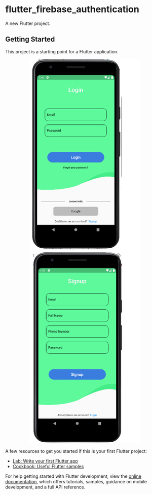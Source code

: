 # flutter_firebase_authentication

A new Flutter project.

## Getting Started

This project is a starting point for a Flutter application.
<p align="center">
  <img src="asset\images\login_screen-removebg-preview.png" width="350" title="Login screen">
  <img src="asset\images\signup_auth-removebg-preview.png" width="350" alt="Signup Screen">
</p>


A few resources to get you started if this is your first Flutter project:

- [Lab: Write your first Flutter app](https://docs.flutter.dev/get-started/codelab)
- [Cookbook: Useful Flutter samples](https://docs.flutter.dev/cookbook)

For help getting started with Flutter development, view the
[online documentation](https://docs.flutter.dev/), which offers tutorials,
samples, guidance on mobile development, and a full API reference.
